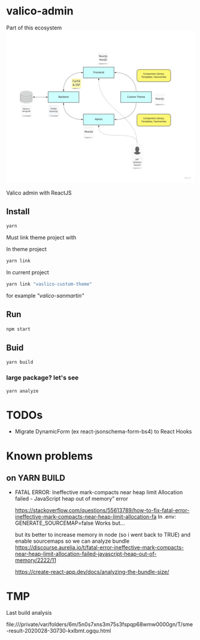 # valico-admin

Part of this ecosystem
![alt text](https://github.com/pierrotagency/valico-admin/blob/master/doc/ecosystem.jpg?raw=true)

Valico admin with ReactJS

## Install
```bash
yarn
```
Must link theme project with

In theme project
```bash
yarn link
```

In current project
```bash
yarn link "vaslico-custom-theme"
```
for example *"valico-sanmartin"*

## Run
```bash
npm start
```

## Buid
```bash
yarn build
```

### large package? let's see
```bash
yarn analyze
```



# TODOs

- Migrate DynamicForm (ex react-jsonschema-form-bs4) to React Hooks



# Known problems

## on YARN BUILD

- FATAL ERROR: Ineffective mark-compacts near heap limit Allocation failed - JavaScript heap out of memory” error
    
    https://stackoverflow.com/questions/55613789/how-to-fix-fatal-error-ineffective-mark-compacts-near-heap-limit-allocation-fa
    In .env: GENERATE_SOURCEMAP=false
    Works but...

    but its better to increase memory in node (so i went back to TRUE) and enable sourcemaps so we can analyze bundle
    https://discourse.aurelia.io/t/fatal-error-ineffective-mark-compacts-near-heap-limit-allocation-failed-javascript-heap-out-of-memory/2222/11

    https://create-react-app.dev/docs/analyzing-the-bundle-size/


# TMP

Last build analysis

file:///private/var/folders/6m/5n0s7xns3m75s3fspqp68wmw0000gn/T/sme-result-2020028-30730-kxlbmt.ogqu.html